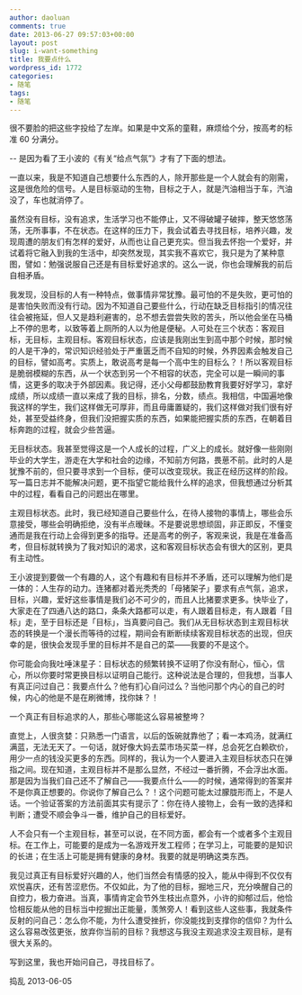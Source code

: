 ```yaml
---
author: daoluan
comments: true
date: 2013-06-27 09:57:03+00:00
layout: post
slug: i-want-something
title: 我要点什么
wordpress_id: 1772
categories:
- 随笔
tags:
- 随笔
---
```


很不要脸的把这些字投给了左岸。如果是中文系的童鞋，麻烦给个分，按高考的标准 60 分满分。

--
是因为看了王小波的《有关“给点气氛”》才有了下面的想法。

一直以来，我是不知道自己想要什么东西的人，除开那些是一个人就会有的刚需，这是很危险的信号。人是目标驱动的生物，目标之于人，就是汽油相当于车，汽油没了，车也就消停了。

虽然没有目标，没有追求，生活学习也不能停止，又不得破罐子破摔，整天悠悠荡荡，无所事事，不在状态。在这样的压力下，我会试着去寻找目标，培养兴趣，发现周遭的朋友们有怎样的爱好，从而也让自己更充实。但当我去怀抱一个爱好，并试着将它融入到我的生活中，却突然发现，其实我不喜欢它，我只是为了某种意图，譬如：勉强说服自己还是有目标爱好追求的。这么一说，你也会理解我的前后自相矛盾。

我发现，没目标的人有一种特点，做事情非常犹豫。最可怕的不是失败，更可怕的是害怕失败而没有行动。因为不知道自己要些什么，行动在缺乏目标指引的情况往往会被拖延，但人又是趋利避害的，总不想去尝尝失败的苦头，所以他会坐在马桶上不停的思考，以致等着上厕所的人以为他是便秘。人可处在三个状态：客观目标，无目标，主观目标。客观目标状态，应该是我刚出生到高中那个时候，那时候的人是干净的，常识知识经验处于严重匮乏而不自知的时候，外界因素会触发自己的目标，譬如高考。实质上，敢说高考是每一个高中生的目标么？！所以客观目标是脆弱模糊的东西，从一个状态到另一个不相容的状态，完全可以是一瞬间的事情，这更多的取决于外部因素。我记得，还小父母都鼓励教育我要好好学习，拿好成绩，所以成绩一直以来成了我的目标，排名，分数，绩点。我相信，中国遍地像我这样的学生，我们这样做无可厚非，而且毋庸置疑的，我们这样做对我们很有好处，甚至受益终身，但我们没把握实质的东西，如果能把握实质的东西，在朝着目标奔跑的过程，就会少些苦逼。

无目标状态。我甚至觉得这是一个人成长的过程，广义上的成长。就好像一些刚刚毕业的大学生，游走在大学和社会的边缘，不知前方何路，畏葸不前。此时的人是犹豫不前的，但只要寻求到一个目标，便可以改变现状。我正在经历这样的阶段。写一篇日志并不能解决问题，更不指望它能给我什么样的追求，但我想通过分析其中的过程，看看自己的问题出在哪里。

主观目标状态。此时，我已经知道自己要些什么，在待人接物的事情上，哪些会乐意接受，哪些会明确拒绝，没有半点暧昧。不是要说思想顽固，非正即反，不懂变通而是我在行动上会得到更多的指导。还是高考的例子，客观来说，我是在准备高考，但目标就转换为了我对知识的渴求，这和客观目标状态会有很大的区别，更具有主动性。

王小波提到要做一个有趣的人，这个有趣和有目标并不矛盾，还可以理解为他们是一体的：人生存的动力。连猪都对着光秃秃的「母猪架子」要求有点气氛，追求，目标，兴趣，爱好这些事情是我们必不可少的，而且人比猪要求更多。快毕业了，大家走在了四通八达的路口，条条大路都可以走，有人跟着目标走，有人跟着「目标」走，至于目标还是「目标」，当真要问自己。我们从无目标状态到主观目标状态的转换是一个漫长而等待的过程，期间会有断断续续客观目标状态的出现，但庆幸的是，很快会发现手里的目标并不是自己的菜——我要的不是这个。

你可能会向我吐唾沫星子：目标状态的频繁转换不证明了你没有耐心，恒心，信心，所以你要时常更换目标以证明自己能行。这种说法是合理的，但我想，当事人有真正问过自己：我要点什么？他有扪心自问过么？当他问那个内心的自己的时候，内心的他是不是在刷微博，找你妹？！

一个真正有目标追求的人，那些心哪能这么容易被整垮？

直觉上，人很贪婪：只熟悉一门语言，以后的饭碗就靠他了；看一本鸡汤，就满红满蓝，无法无天了。一句话，就好像大妈去菜市场买菜一样，总会死乞白赖砍价，用少一点的钱没买更多的东西。同样的，我认为一个人要进入主观目标状态只在弹指之间。现在知道，主观目标并不是那么显然，不经过一番折腾，不会浮出水面。那是因为当我们自己还不了解自己——我要点什么——的时候，通常得到的答案并不是你真正想要的。你说你了解自己么？！这个问题可能太过朦胧形而上，不是人话。一个验证答案的方法前面其实有提示了：你在待人接物上，会有一致的选择和判断；遭受不顺会争斗一番，维护自己的目标爱好。

人不会只有一个主观目标，甚至可以说，在不同方面，都会有一个或者多个主观目标。在工作上，可能要的是成为一名游戏开发工程师；在学习上，可能要的是知识的长进；在生活上可能是拥有健康的身材。我要的就是明确这类东西。

我见过真正有目标爱好兴趣的人，他们当然会有情感的投入，能从中得到不仅仅有欢悦喜庆，还有苦涩悲伤。不仅如此，为了他的目标，掘地三尺，充分唤醒自己的自控力，极力奋进。当真，事情肯定会节外生枝出点意外，小许的抑郁过后，他恰恰相反能从他的目标当中挖掘出正能量，羡煞旁人！看到这些人这些事，我就条件反射的问自己：怎么你不能，为什么遭受挫折，你没能找到支撑你的信仰？为什么这么容易改弦更张，放弃你当前的目标？我想这与我没主观追求没主观目标，是有很大关系的。

写到这里，我也开始问自己，寻找目标了。

捣乱 2013-06-05
